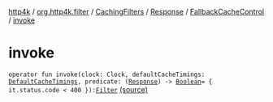 [http4k](../../../../index.md) / [org.http4k.filter](../../../index.md) / [CachingFilters](../../index.md) / [Response](../index.md) / [FallbackCacheControl](index.md) / [invoke](./invoke.md)

# invoke

`operator fun invoke(clock: Clock, defaultCacheTimings: `[`DefaultCacheTimings`](../../../-default-cache-timings/index.md)`, predicate: (`[`Response`](../../../../org.http4k.core/-response/index.md)`) -> `[`Boolean`](https://kotlinlang.org/api/latest/jvm/stdlib/kotlin/-boolean/index.html)` = { it.status.code < 400 }): `[`Filter`](../../../../org.http4k.core/-filter/index.md) [(source)](https://github.com/http4k/http4k/blob/master/http4k-core/src/main/kotlin/org/http4k/filter/CachingFilters.kt#L122)